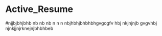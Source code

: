 # Active_Resume
#njjbjbhjbhb nb nb nb n n n nbjhbhjbhbhbhgvgcgfv hbj nkjnjnjb gvgvhbj njnkjjnjrknejnjbhbhbeb
